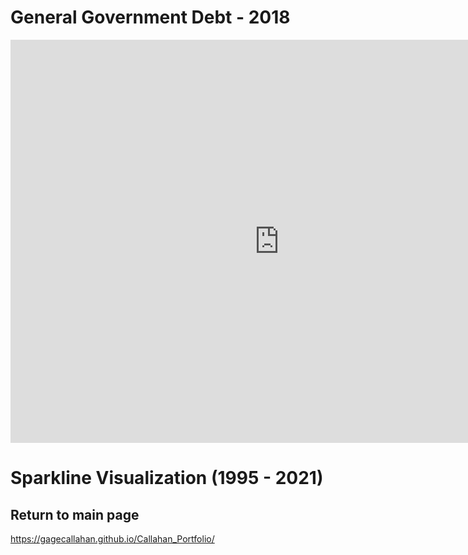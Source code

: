 # General Government Debt - 2018


<iframe src="https://data.oecd.org/chart/7bdX" width="860" height="645" style="border: 0" mozallowfullscreen="true" webkitallowfullscreen="true" allowfullscreen="true"><a href="https://data.oecd.org/chart/7bdX" target="_blank">OECD Chart: General government debt, Total, % of GDP, Annual, 2018</a></iframe>


# Sparkline Visualization (1995 - 2021)

<div class="flourish-embed flourish-chart" data-src="visualisation/14976338"><script src="https://public.flourish.studio/resources/embed.js"></script></div>


## Return to main page
https://gagecallahan.github.io/Callahan_Portfolio/
